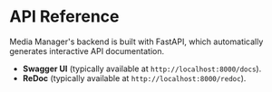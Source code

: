 # API Reference

Media Manager's backend is built with FastAPI, which automatically generates interactive API documentation.

* **Swagger UI**  (typically available at `http://localhost:8000/docs`).
* **ReDoc** (typically available at `http://localhost:8000/redoc`).


